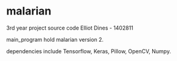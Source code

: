 # malarian
3rd year project source code
Elliot Dines - 1402811

main_program hold malarian version 2. 

dependencies include Tensorflow, Keras, Pillow, OpenCV, Numpy.


